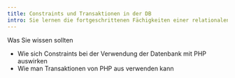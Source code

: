 ```yaml
---
title: Constraints und Transaktionen in der DB
intro: Sie lernen die fortgeschrittenen Fächigkeiten einer relationalen Datenbank kennen.
---
```


Was Sie wissen sollten

* Wie sich Constraints bei der Verwendung der Datenbank mit PHP auswirken
* Wie man Transaktionen von PHP aus verwenden kann


